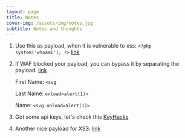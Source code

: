 ```yaml
---
layout: page
title: Notes
cover-img: /assets/img/notes.jpg
subtitle: Notes and thoughts
---
```


1. Use this as payload, when it is vulnerable to xss: `<?php system('whoami'); ?>` [link](https://amakki.me/how-i-made-15k-from-remote-code-execution-vulnerability-2e1b14b3902a)

2. If WAF blocked your payload, you can bypass it by separating the payload. [link](https://twitter.com/AMakki1337/status/1478048809217400837)

    First Name: `<svg`

    Last Name: `onload=alert(1)>`

    Name: `<svg onload=alert(1)>`

3. Got some api keys, let's check this [KeyHacks](https://github.com/streaak/keyhacks) 

4. Another nice payload for XSS: [link](https://brutelogic.com.br/poc.svg)

